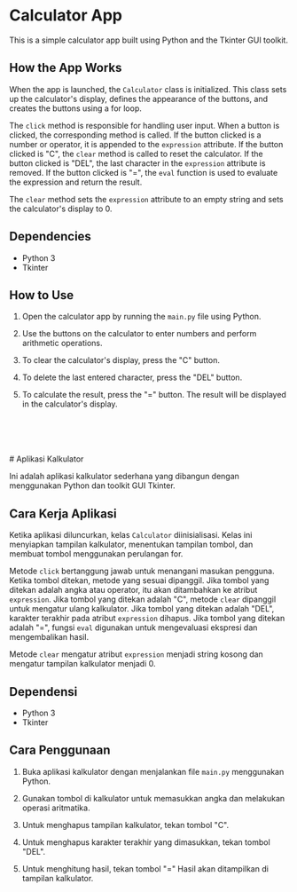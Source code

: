 # Calculator App

This is a simple calculator app built using Python and the Tkinter GUI toolkit.

## How the App Works

When the app is launched, the `Calculator` class is initialized. This class sets up the calculator's display, defines the appearance of the buttons, and creates the buttons using a for loop.

The `click` method is responsible for handling user input. When a button is clicked, the corresponding method is called. If the button clicked is a number or operator, it is appended to the `expression` attribute. If the button clicked is "C", the `clear` method is called to reset the calculator. If the button clicked is "DEL", the last character in the `expression` attribute is removed. If the button clicked is "=", the `eval` function is used to evaluate the expression and return the result.

The `clear` method sets the `expression` attribute to an empty string and sets the calculator's display to 0.

## Dependencies

- Python 3
- Tkinter

## How to Use

1. Open the calculator app by running the `main.py` file using Python.

2. Use the buttons on the calculator to enter numbers and perform arithmetic operations.

3. To clear the calculator's display, press the "C" button.

4. To delete the last entered character, press the "DEL" button.

5. To calculate the result, press the "=" button. The result will be displayed in the calculator's display.
<br>
<br>
<br>
<br>
# Aplikasi Kalkulator

Ini adalah aplikasi kalkulator sederhana yang dibangun dengan menggunakan Python dan toolkit GUI Tkinter.

## Cara Kerja Aplikasi

Ketika aplikasi diluncurkan, kelas `Calculator` diinisialisasi. Kelas ini menyiapkan tampilan kalkulator, menentukan tampilan tombol, dan membuat tombol menggunakan perulangan for.

Metode `click` bertanggung jawab untuk menangani masukan pengguna. Ketika tombol ditekan, metode yang sesuai dipanggil. Jika tombol yang ditekan adalah angka atau operator, itu akan ditambahkan ke atribut `expression`. Jika tombol yang ditekan adalah "C", metode `clear` dipanggil untuk mengatur ulang kalkulator. Jika tombol yang ditekan adalah "DEL", karakter terakhir pada atribut `expression` dihapus. Jika tombol yang ditekan adalah "=", fungsi `eval` digunakan untuk mengevaluasi ekspresi dan mengembalikan hasil.

Metode `clear` mengatur atribut `expression` menjadi string kosong dan mengatur tampilan kalkulator menjadi 0.

## Dependensi

- Python 3
- Tkinter

## Cara Penggunaan

1. Buka aplikasi kalkulator dengan menjalankan file `main.py` menggunakan Python.

2. Gunakan tombol di kalkulator untuk memasukkan angka dan melakukan operasi aritmatika.

3. Untuk menghapus tampilan kalkulator, tekan tombol "C".

4. Untuk menghapus karakter terakhir yang dimasukkan, tekan tombol "DEL".

5. Untuk menghitung hasil, tekan tombol "=" Hasil akan ditampilkan di tampilan kalkulator.

